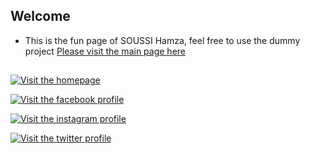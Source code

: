 ## Welcome
- This is the fun page of SOUSSI Hamza, feel free to use the dummy project
<a href="https://feelbad-dz.github.io/soussihamzadev/">Please visit the main page here </a>
##
[![Visit the homepage](https://icons.iconarchive.com/icons/double-j-design/origami-colored-pencil/48/blue-home-icon.png)](https://feelbad-dz.github.io/soussihamzadev/)

[![Visit the facebook profile](https://icons.iconarchive.com/icons/hopstarter/rounded-square/48/Social-Network-Facebook-icon.png)](https://www.facebook.com/FeelbadSoussiWolfgun/)

[![Visit the instagram profile](https://icons.iconarchive.com/icons/designbolts/free-instagram/48/Active-Instagram-3-icon.png)](https://www.instagram.com/feelbaddz/)

[![Visit the twitter profile](https://icons.iconarchive.com/icons/graphics-vibe/simple-rounded-social/48/twitter-icon.png)](https://twitter.com/Feelbad_Wolfgun/)
